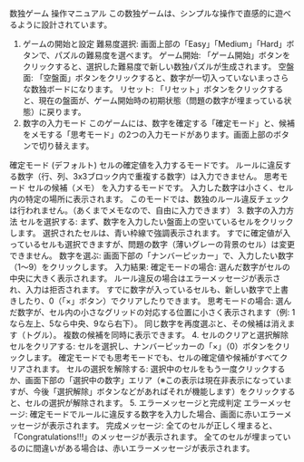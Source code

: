 数独ゲーム 操作マニュアル
この数独ゲームは、シンプルな操作で直感的に遊べるように設計されています。

1. ゲームの開始と設定
難易度選択:
画面上部の「Easy」「Medium」「Hard」ボタンで、パズルの難易度を選べます。
ゲーム開始:
「ゲーム開始」ボタンをクリックすると、選択した難易度で新しい数独パズルが生成されます。
空盤面:
「空盤面」ボタンをクリックすると、数字が一切入っていないまっさらな数独ボードになります。
リセット:
「リセット」ボタンをクリックすると、現在の盤面が、ゲーム開始時の初期状態（問題の数字が埋まっている状態）に戻ります。
2. 数字の入力モード
このゲームには、数字を確定する「確定モード」と、候補をメモする「思考モード」の2つの入力モードがあります。画面上部のボタンで切り替えます。

確定モード (デフォルト)
セルの確定値を入力するモードです。
ルールに違反する数字（行、列、3x3ブロック内で重複する数字）は入力できません。
思考モード
セルの候補（メモ） を入力するモードです。
入力した数字は小さく、セル内の特定の場所に表示されます。
このモードでは、数独のルール違反チェックは行われません。（あくまでメモなので、自由に入力できます）
3. 数字の入力方法
セルを選択する:
まず、数字を入力したい盤面上の空いているセルをクリックします。
選択されたセルは、青い枠線で強調表示されます。
すでに確定値が入っているセルも選択できますが、問題の数字（薄いグレーの背景のセル）は変更できません。
数字を選ぶ:
画面下部の「ナンバーピッカー」で、入力したい数字（1〜9）をクリックします。
入力結果:
確定モードの場合:
選んだ数字がセルの中央に大きく表示されます。
ルール違反の場合はエラーメッセージが表示され、入力は拒否されます。
すでに数字が入っているセルも、新しい数字で上書きしたり、0（「×」ボタン）でクリアしたりできます。
思考モードの場合:
選んだ数字が、セル内の小さなグリッドの対応する位置に小さく表示されます（例: 1なら左上、5なら中央、9なら右下）。
同じ数字を再度選ぶと、その候補は消えます（トグル）。
複数の候補を同時に表示できます。
4. セルのクリアと選択解除
セルをクリアする:
セルを選択し、ナンバーピッカーの「×」（0）ボタンをクリックします。
確定モードでも思考モードでも、セルの確定値や候補がすべてクリアされます。
セルの選択を解除する:
選択中のセルをもう一度クリックするか、画面下部の「選択中の数字」エリア（※この表示は現在非表示になっていますが、今後「選択解除」ボタンなどがあればそれが機能します）をクリックすると、セルの選択が解除されます。
5. エラーメッセージと完成判定
エラーメッセージ:
確定モードでルールに違反する数字を入力した場合、画面に赤いエラーメッセージが表示されます。
完成メッセージ:
全てのセルが正しく埋まると、「Congratulations!!!」のメッセージが表示されます。
全てのセルが埋まっているのに間違いがある場合は、赤いエラーメッセージが表示されます。
